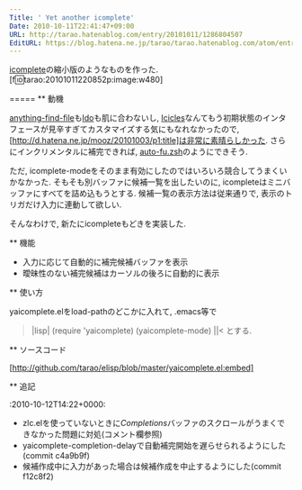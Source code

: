 ```yaml
---
Title: ' Yet another icomplete'
Date: 2010-10-11T22:41:47+09:00
URL: http://tarao.hatenablog.com/entry/20101011/1286804507
EditURL: https://blog.hatena.ne.jp/tarao/tarao.hatenablog.com/atom/entry/6653586347149236194
---
```


<a href="http://www.emacswiki.org/emacs/IcompleteMode">icomplete</a>の縮小版のようなものを作った.
[f:id:tarao:20101011220852p:image:w480]

=====
** 動機

<a href="http://www.emacswiki.org/emacs/anything-complete.el">anything-find-file</a>も<a href="http://www.emacswiki.org/emacs/InteractivelyDoThings">Ido</a>も肌に合わないし, <a href="http://www.emacswiki.org/emacs/Icicles">Icicles</a>なんてもう初期状態のインタフェースが見辛すぎてカスタマイズする気にもなれなかったので, [http://d.hatena.ne.jp/mooz/20101003/p1:title]は非常に素晴らしかった. さらにインクリメンタルに補完できれば, <a href="http://d.hatena.ne.jp/hchbaw/20100526/1274886125">auto-fu.zsh</a>のようにできそう.

ただ, icomplete-modeをそのまま有効にしたのではいろいろ競合してうまくいかなかった. そもそも別バッファに候補一覧を出したいのに, icompleteはミニバッファにすべてを詰め込もうとする. 候補一覧の表示方法は従来通りで, 表示のトリガだけ入力に連動して欲しい.

そんなわけで, 新たにicompleteもどきを実装した.

** 機能

- 入力に応じて自動的に補完候補バッファを表示
- 曖昧性のない補完候補はカーソルの後ろに自動的に表示

** 使い方

yaicomplete.elをload-pathのどこかに入れて, .emacs等で
>|lisp|
(require 'yaicomplete)
(yaicomplete-mode)
||<
とする.

** ソースコード

[http://github.com/tarao/elisp/blob/master/yaicomplete.el:embed]

** 追記

:2010-10-12T14&#58;22+0000:<ul><li>zlc.elを使っていないときに*Completions*バッファのスクロールがうまくできなかった問題に対処(コメント欄参照)</li><li>yaicomplete-completion-delayで自動補完開始を遅らせられるようにした(commit c4a9b9f)</li><li>候補作成中に入力があった場合は候補作成を中止するようにした(commit f12c8f2)</li></ul>
